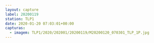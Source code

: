 ```yaml
---
layout: capture
label: 20200119
station: TLP1
date: 2020-01-20 07:03:01+00:00
capturas:
  - imagem: TLP1/2020/202001/20200119/M20200120_070301_TLP_1P.jpg
---
```

